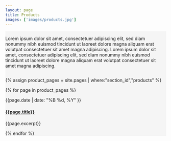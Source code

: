```yaml
---
layout: page
title: Products
images: ['images/products.jpg']
---
```


<div class='full' style='background: #f5f5f5'>
  <div class='row'>
    <div class='large-12 columns'>
      <p>
        Lorem ipsum dolor sit amet, consectetuer adipiscing elit, sed diam nonummy nibh euismod tincidunt ut laoreet dolore magna aliquam erat volutpat consectetuer sit amet magna adipiscing. Lorem ipsum dolor sit amet, consectetuer adipiscing elit, sed diam nonummy nibh euismod tincidunt ut laoreet dolore magna aliquam erat volutpat consectetuer sit amet magna adipiscing.
      </p>
      <div class='two spacing'></div>
    </div>
  </div>

  {% assign product_pages = site.pages | where:"section_id","products" %}

  <div class='row'>
    {% for page in product_pages %}
      <div class='large-4 medium-4 columns'>
        <div class='mod modBlogPost'>
        	<a href="{{site.baseurl}}{{page.url}}"><img alt="" src="{{site.baseurl}}/{{page.images[1]}}" /></a>
          <div class='content'>
            <p class='date'>{{page.date | date: "%B %d, %Y" }}</p>
            <h4><a href="#">{{page.title}}</a></h4>
            <p>{{page.excerpt}}</p>
          </div>
        </div>
      </div>
    {% endfor %}
  </div>
</div>
